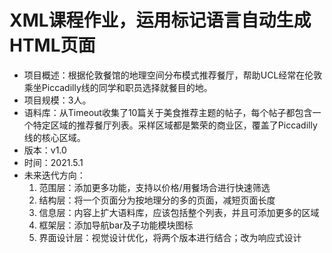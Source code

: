 # XML课程作业，运用标记语言自动生成HTML页面
- 项目概述：根据伦敦餐馆的地理空间分布模式推荐餐厅，帮助UCL经常在伦敦乘坐Piccadilly线的同学和职员选择就餐目的地。
- 项目规模：3人。
- 语料库：从Timeout收集了10篇关于美食推荐主题的帖子，每个帖子都包含一个特定区域的推荐餐厅列表。采样区域都是繁荣的商业区，覆盖了Piccadilly线的核心区域。
- 版本：v1.0
- 时间：2021.5.1
- 未来迭代方向：
  1. 范围层：添加更多功能，支持以价格/用餐场合进行快速筛选
  2. 结构层：将一个页面分为按地理分的多的页面，减短页面长度
  3. 信息层：内容上扩大语料库，应该包括整个列表，并且可添加更多的区域
  4. 框架层：添加导航bar及子功能模块图标
  5. 界面设计层：视觉设计优化，将两个版本进行结合；改为响应式设计
